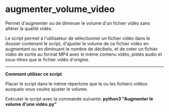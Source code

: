# augmenter_volume_video
Permet d'augmenter ou de diminuer le volume d'un fichier vidéo sans altérer la qualité vidéo.

Le script permet à l'utilisateur de sélectionner un fichier vidéo dans le dossier contenant le script, 
d'ajuster le volume de ce fichier vidéo en augmentant ou en diminuant le nombre de décibels, et de créer un fichier vidéo de sortie 
au format MP4 avec le même contenu vidéo, pistes audio et sous-titres que le fichier vidéo d'origine.

----------------

**Comment utiliser ce script**

Placer le script dans le même répertoire que le ou les fichiers vidéos auxquels vous voulez ajuster le volume.

Exécuter le script avec la commande suivante: **python3 "Augmenter le volume d'une vidéo.py"**

